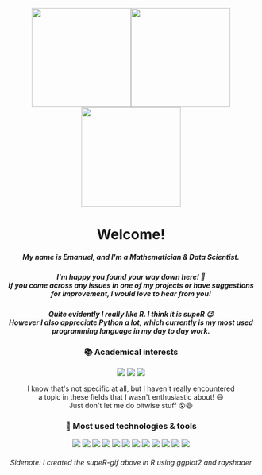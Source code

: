 <p align='center'>
  <img src="supeR.gif" width="200" height="200"/><img src="supeR.gif" width="200" height="200"/><img src="supeR.gif" width="200" height="200"/>
</p>

<h1 align='center'> Welcome!</h1>
<!--<h1 align='center'> :wave: Welcome! :wave:</h1>-->
<h5 align='center'> My name is Emanuel, and I'm a Mathematician & Data Scientist. </h5>

<h5 align='center'> I'm happy you found your way down here! 🥳<br> If you come across any issues in one of my projects or have suggestions for improvement, I would love to hear from you!</h5>
<h5 align='center'> Quite evidently I really like R. I think it is <b>supeR</b> 😉 <br> However I also appreciate Python a lot, which currently is my most used programming language in my day to day work. </h5>


<h3 align='center'> 📚 Academical interests </h3>

<p align='center'>
  <img src= "https://img.shields.io/badge/Statistics-informational?style=flat&color=114797"/>
  <img src= "https://img.shields.io/badge/Machine Learning-informational?style=flat&color=114797"/>
  <img src= "https://img.shields.io/badge/Data Science-informational?style=flat&color=114797"/>
</p>
<p align='center'>
  I know that's not specific at all, but I haven't really encountered<br> a topic in these fields that I wasn't enthusiastic about! 😅 
  <br>Just don't let me do bitwise stuff 😵😄
</p>

<h3 align='center'> 🔧 Most used technologies & tools </h3>

<p align='center'>
  <img src= "https://img.shields.io/badge/R-informational?style=flat&logo=Rstudio&logoColor=white&color=114797"/>
  <img src= "https://img.shields.io/badge/RStudio-informational?style=flat&logo=Rstudio&logoColor=white&color=114797"/>
  <img src= "https://img.shields.io/badge/Python-informational?style=flat&logo=python&logoColor=white&color=114797"/>
  <img src= "https://img.shields.io/badge/VS Code-informational?style=flat&logo=VisualStudioCode&logoColor=white&color=114797"/>
  <img src= "https://img.shields.io/badge/SQL-informational?style=flat&logo=PostgreSQL&logoColor=white&color=114797"/>
  <img src= "https://img.shields.io/badge/AWS-informational?style=flat&logo=amazon-web-services&logoColor=white&color=114797"/>
  <img src= "https://img.shields.io/badge/FastAPI-informational?style=flat&logo=FastAPI&logoColor=white&color=114797"/>
  <img src= "https://img.shields.io/badge/Metaflow-informational?style=flat&logo=metaflow&logoColor=white&color=114797"/>
  <!--<img src= "https://img.shields.io/badge/MLflow-informational?style=flat&logo=mlflow&logoColor=white&color=114797"/>-->
  <img src= "https://img.shields.io/badge/Docker-informational?style=flat&logo=Docker&logoColor=white&color=114797"/>
  <img src= "https://img.shields.io/badge/LaTex-informational?style=flat&logo=LaTex&logoColor=white&color=114797"/>
  <img src= "https://img.shields.io/badge/MS Office-informational?style=flat&logo=microsoft&logoColor=white&color=114797"/>
  <img src= "https://img.shields.io/badge/Git-informational?style=flat&logo=git&logoColor=white&color=114797"/>
  <!--<img src= "https://img.shields.io/badge/Bash-informational?style=flat&logo=gnu-bash&logoColor=white&color=114797"/>-->
  <!-- very basic knowledge C++, Matlab, Java-->
  <!--<img src= "https://img.shields.io/badge/C++-informational?style=flat&logo=c%2B%2B&logoColor=white&color=114797"/>-->
</p>

<!--
<img align="center" src="https://github-readme-stats.vercel.app/api/top-langs/?username=EmanuelSommer&hide=html&layout=compact&theme=synthwave" />
<img align="center" src="https://github-readme-stats.vercel.app/api/?username=EmanuelSommer&theme=synthwave" />
![](supeR.gif)
-->

<h6 align='center'>
  Sidenote: I created the supeR-gif above in R using ggplot2 and rayshader
</h6>
